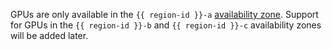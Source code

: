 GPUs are only available in the `{{ region-id }}-a` [availability zone](../../overview/concepts/geo-scope.md). Support for GPUs in the `{{ region-id }}-b` and `{{ region-id }}-c` availability zones will be added later.
